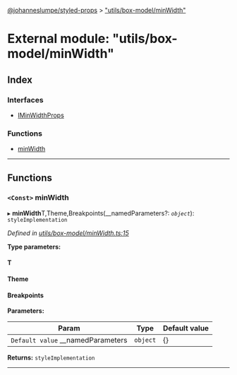 [@johanneslumpe/styled-props](../README.md) > ["utils/box-model/minWidth"](../modules/_utils_box_model_minwidth_.md)

# External module: "utils/box-model/minWidth"

## Index

### Interfaces

* [IMinWidthProps](../interfaces/_utils_box_model_minwidth_.iminwidthprops.md)

### Functions

* [minWidth](_utils_box_model_minwidth_.md#minwidth)

---

## Functions

<a id="minwidth"></a>

### `<Const>` minWidth

▸ **minWidth**T,Theme,Breakpoints(__namedParameters?: *`object`*): `styleImplementation`

*Defined in [utils/box-model/minWidth.ts:15](https://github.com/johanneslumpe/styled-props/blob/3abf398/src/utils/box-model/minWidth.ts#L15)*

**Type parameters:**

#### T 
#### Theme 
#### Breakpoints 
**Parameters:**

| Param | Type | Default value |
| ------ | ------ | ------ |
| `Default value` __namedParameters | `object` |  {} |

**Returns:** `styleImplementation`

___

